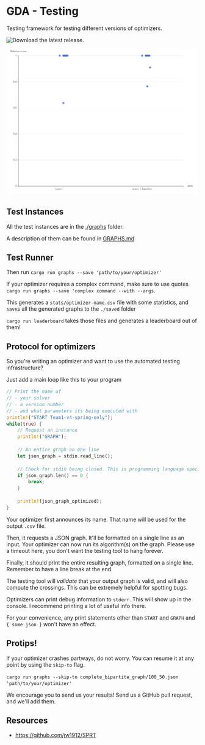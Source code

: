 # GDA - Testing

Testing framework for testing different versions of optimizers.

![Download the latest release](https://github.com/YouSafe/gda-testing/releases).

![Screenshot of the leaderboard](./leaderboard.png)

## Test Instances

All the test instances are in the [./graphs](./graphs) folder.

A description of them can be found in [GRAPHS.md](./GRAPHS.md)

## Test Runner

Then run `cargo run graphs --save 'path/to/your/optimizer'`

If your optimizer requires a complex command, make sure to use quotes `cargo run graphs --save 'complex command --with --args`.

This generates a `stats/optimizer-name.csv` file with some statistics, and `save`s all the generated graphs to the `./saved` folder

`cargo run leaderboard` takes those files and generates a leaderboard out of them!

## Protocol for optimizers

So you're writing an optimizer and want to use the automated testing infrastructure?

Just add a main loop like this to your program
```rs
// Print the name of
// - your solver
// - a version number
// - and what parameters its being executed with
println!("START Team1-v4-spring-only");
while(true) {
    // Request an instance
    println!("GRAPH");

    // An entire graph on one line
    let json_graph = stdin.read_line(); 
    
    // Check for stdin being closed. This is programming language specific.
    if json_graph.len() == 0 { 
        break;
    }

    println!(json_graph_optimized);
}
```

Your optimizer first announces its name. That name will be used for the output `.csv` file.

Then, it requests a JSON graph. It'll be formatted on a single line as an input.
Your optimizer can now run its algorithm(s) on the graph. Please use a timeout here, you don't want the testing tool to hang forever.

Finally, it should print the entire resulting graph, formatted on a single line.
Remember to have a line break at the end.

The testing tool will *validate* that your output graph is valid, and will also compute the crossings.
This can be extremely helpful for spotting bugs.

Optimizers can print debug information to `stderr`. This will show up in the console.
I recommend printing a lot of useful info there.

For your convenience, any print statements other than `START` and `GRAPH` and `{ some json }` won't have an effect.

## Protips!

If your optimizer crashes partways, do not worry. You can resume it at any point by using the `skip-to` flag.

`cargo run graphs --skip-to complete_bipartite_graph/100_50.json 'path/to/your/optimizer'`

We encourage you to send us your results! Send us a GitHub pull request, and we'll add them.

## Resources

- https://github.com/jw1912/SPRT


